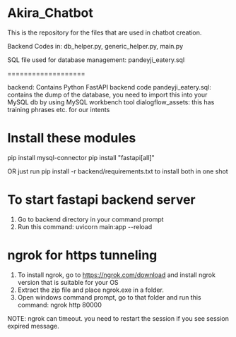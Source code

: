 # Akira_Chatbot
This is the repository for the files that are used in chatbot creation.

Backend Codes in:
db_helper.py, generic_helper.py, main.py

SQL file used for database management: pandeyji_eatery.sql

===================

backend: Contains Python FastAPI backend code
 pandeyji_eatery.sql: contains the dump of the database, you need to import this into your MySQL db by using MySQL workbench tool
dialogflow_assets: this has training phrases etc. for our intents

Install these modules
======================

pip install mysql-connector
pip install "fastapi[all]"

OR just run pip install -r backend/requirements.txt to install both in one shot

To start fastapi backend server
================================
1. Go to backend directory in your command prompt
2. Run this command: uvicorn main:app --reload

ngrok for https tunneling
================================
1. To install ngrok, go to https://ngrok.com/download and install ngrok version that is suitable for your OS
2. Extract the zip file and place ngrok.exe in a folder.
3. Open windows command prompt, go to that folder and run this command: ngrok http 80000

NOTE: ngrok can timeout. you need to restart the session if you see session expired message.
